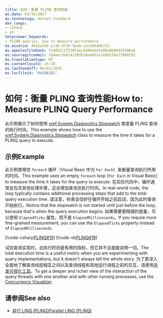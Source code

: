 ```yaml
---
title: 如何：衡量 PLINQ 查询性能
ms.date: 03/30/2017
ms.technology: dotnet-standard
dev_langs:
- csharp
- vb
helpviewer_keywords:
- PLINQ queries, how to measure performance
ms.assetid: 491ba43b-2c10-473d-9aab-e2cb96446711
ms.openlocfilehash: f240b2c275305aec5699eb42406e0689925490a8
ms.sourcegitcommit: 33deec3e814238fb18a49b2a7e89278e27888291
ms.translationtype: HT
ms.contentlocale: zh-CN
ms.lasthandoff: 06/02/2020
ms.locfileid: "84288181"
---
```

# <a name="how-to-measure-plinq-query-performance"></a><span data-ttu-id="bfc52-102">如何：衡量 PLINQ 查询性能</span><span class="sxs-lookup"><span data-stu-id="bfc52-102">How to: Measure PLINQ Query Performance</span></span>

<span data-ttu-id="bfc52-103">此示例展示了如何使用 <xref:System.Diagnostics.Stopwatch> 类度量 PLINQ 查询的执行时间。</span><span class="sxs-lookup"><span data-stu-id="bfc52-103">This example shows how to use the <xref:System.Diagnostics.Stopwatch> class to measure the time it takes for a PLINQ query to execute.</span></span>  
  
## <a name="example"></a><span data-ttu-id="bfc52-104">示例</span><span class="sxs-lookup"><span data-stu-id="bfc52-104">Example</span></span>  
 <span data-ttu-id="bfc52-105">此示例使用空 `foreach` 循环（Visual Basic 中为 `For Each`）来衡量查询执行所用的时间。</span><span class="sxs-lookup"><span data-stu-id="bfc52-105">This example uses an empty `foreach` loop (`For Each` in Visual Basic) to measure the time it takes for the query to execute.</span></span> <span data-ttu-id="bfc52-106">在实际代码中，循环通常会包含其他处理步骤，这会增加查询总执行时间。</span><span class="sxs-lookup"><span data-stu-id="bfc52-106">In real-world code, the loop typically contains additional processing steps that add to the total query execution time.</span></span> <span data-ttu-id="bfc52-107">请注意，秒表会恰好在循环开始之前启动，因为此时查询开始执行。</span><span class="sxs-lookup"><span data-stu-id="bfc52-107">Notice that the stopwatch is not started until just before the loop, because that's when the query execution begins.</span></span> <span data-ttu-id="bfc52-108">如果需要更精细的度量，可以使用 `ElapsedTicks` 属性，而不是 `ElapsedMilliseconds`。</span><span class="sxs-lookup"><span data-stu-id="bfc52-108">If you require more fine-grained measurement, you can use the `ElapsedTicks` property instead of `ElapsedMilliseconds`.</span></span>  
  
 [!code-csharp[PLINQ#19](../../../samples/snippets/csharp/VS_Snippets_Misc/plinq/cs/measure2.cs#19)]
 [!code-vb[PLINQ#19](../../../samples/snippets/visualbasic/VS_Snippets_Misc/plinq/vb/measure2.vb#19)]  
  
 <span data-ttu-id="bfc52-109">试验查询实现时，总执行时间是有用的指标，但它并不总是能说明一切。</span><span class="sxs-lookup"><span data-stu-id="bfc52-109">The total execution time is a useful metric when you are experimenting with query implementations, but it doesn't always tell the whole story.</span></span> <span data-ttu-id="bfc52-110">为了更深入全面地了解查询线程相互之间以及查询线程和其他运行进程之前的交互，请使用[并发可视化工具](/visualstudio/profiling/concurrency-visualizer)。</span><span class="sxs-lookup"><span data-stu-id="bfc52-110">To get a deeper and richer view of the interaction of the query threads with one another and with other running processes, use the [Concurrency Visualizer](/visualstudio/profiling/concurrency-visualizer).</span></span>  
  
## <a name="see-also"></a><span data-ttu-id="bfc52-111">请参阅</span><span class="sxs-lookup"><span data-stu-id="bfc52-111">See also</span></span>

- [<span data-ttu-id="bfc52-112">并行 LINQ (PLINQ)</span><span class="sxs-lookup"><span data-stu-id="bfc52-112">Parallel LINQ (PLINQ)</span></span>](introduction-to-plinq.md)
